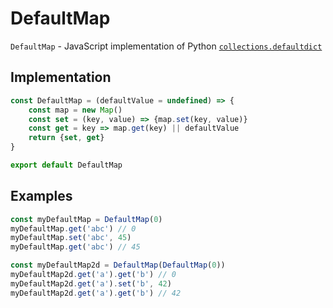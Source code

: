 # DefaultMap
`DefaultMap` - JavaScript implementation of Python [`collections.defaultdict`](https://docs.python.org/3/library/collections.html#collections.defaultdict)
## Implementation
```javascript
const DefaultMap = (defaultValue = undefined) => {
    const map = new Map()
    const set = (key, value) => {map.set(key, value)}
    const get = key => map.get(key) || defaultValue 
    return {set, get}
}

export default DefaultMap
```
## Examples
```javascript
const myDefaultMap = DefaultMap(0)
myDefaultMap.get('abc') // 0
myDefaultMap.set('abc', 45)
myDefaultMap.get('abc') // 45
```

```javascript
const myDefaultMap2d = DefaultMap(DefaultMap(0))
myDefaultMap2d.get('a').get('b') // 0
myDefaultMap2d.get('a').set('b', 42)
myDefaultMap2d.get('a').get('b') // 42
```

